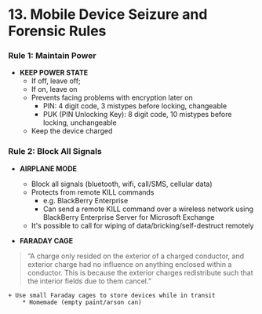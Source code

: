 # 13. Mobile Device Seizure and Forensic Rules

### Rule 1: **Maintain Power**

- **KEEP POWER STATE**
    + If off, leave off;
    + If on, leave on
    + Prevents facing problems with encryption later on
        * PIN: 4 digit code, 3 mistypes before locking, changeable
        * PUK (PIN Unlocking Key): 8 digit code, 10 mistypes before locking, unchangeable
    + Keep the device charged

### Rule 2: **Block All Signals**

- **AIRPLANE MODE**
    + Block all signals (bluetooth, wifi, call/SMS, cellular data)
    + Protects from remote KILL commands
        * e.g. BlackBerry Enterprise
        * Can send a remote KILL command over a wireless network using BlackBerry Enterprise Server for Microsoft Exchange
    + It's possible to call for wiping of data/bricking/self-destruct remotely

- **FARADAY CAGE**
> “A charge only resided on the exterior of a
> charged conductor, and exterior charge had no
> influence on anything enclosed within a
> conductor. This is because the exterior charges
> redistribute such that the interior fields due to
> them cancel.”

    + Use small Faraday cages to store devices while in transit
        * Homemade (empty paint/arson can)
    